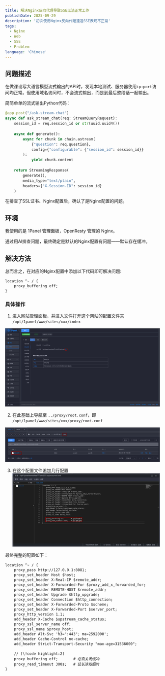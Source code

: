 ```yaml
---
title: 解决Nginx反向代理导致SSE无法正常工作
publishDate: 2025-09-29
description: '初次使用Nginx反向代理遭遇SSE表现不正常'
tags:
  - Nginx
  - Web
  - SSE
  - Problem
language: 'Chinese'
---
```



## 问题描述
在做课设写大语言模型流式输出的API时，发现本地测试、服务器使用`ip:port`访问均正常。但使用域名访问时，不会流式输出，而是到最后整段话一起输出。

简简单单的流式输出Python代码：
``` python
@app.post("/ask-stream-chat")
async def ask_stream_chat(req: StreamQueryRequest):
    session_id = req.session_id or str(uuid.uuid4())
    
    async def generate():
        async for chunk in chain.astream(
            {"question": req.question},
            config={"configurable": {"session_id": session_id}}
        ):
            yield chunk.content
    
    return StreamingResponse(
        generate(), 
        media_type="text/plain",
        headers={"X-Session-ID": session_id}
    )
```

在排查了SSL证书、Nginx配置后，确认了是Nginx配置的问题。


## 环境
我使用的是 1Panel 管理面板，OpenResty 管理的 Nginx。

通过用AI排查问题，最终确定是默认的Nginx配置有问题——默认存在缓冲。

## 解决方法

总而言之，在对应的Nginx配置中添加以下代码即可解决问题:

``` nginx
location ^~ / {
    proxy_buffering off;  
}
```

### 具体操作

1. 进入网站管理面板，并进入文件打开这个网站的配置文件夹 `/opt/1panel/www/sites/xxx/index`

![入口](./1.webp)

2. 在此基础上导航至 `../proxy/root.conf`，即 `/opt/1panel/www/sites/xxx/proxy/root.conf`

![目标文件](./2.webp)


3. 在这个配置文件追加几行配置
![配置文件](./3.webp)


最终完整的配置如下：
``` nginx
location ^~ / {
    proxy_pass http://127.0.0.1:8081;
    proxy_set_header Host $host;
    proxy_set_header X-Real-IP $remote_addr;
    proxy_set_header X-Forwarded-For $proxy_add_x_forwarded_for;
    proxy_set_header REMOTE-HOST $remote_addr;
    proxy_set_header Upgrade $http_upgrade;
    proxy_set_header Connection $http_connection;
    proxy_set_header X-Forwarded-Proto $scheme;
    proxy_set_header X-Forwarded-Port $server_port;
    proxy_http_version 1.1;
    add_header X-Cache $upstream_cache_status;
    proxy_ssl_server_name off;
    proxy_ssl_name $proxy_host;
    add_header Alt-Svc 'h3=":443"; ma=2592000';
    add_header Cache-Control no-cache;
    add_header Strict-Transport-Security "max-age=31536000";
    
    // [\!code highlight:2]
    proxy_buffering off;       # 必须关闭缓冲
    proxy_read_timeout 300s;   # 延长读取超时
}
```